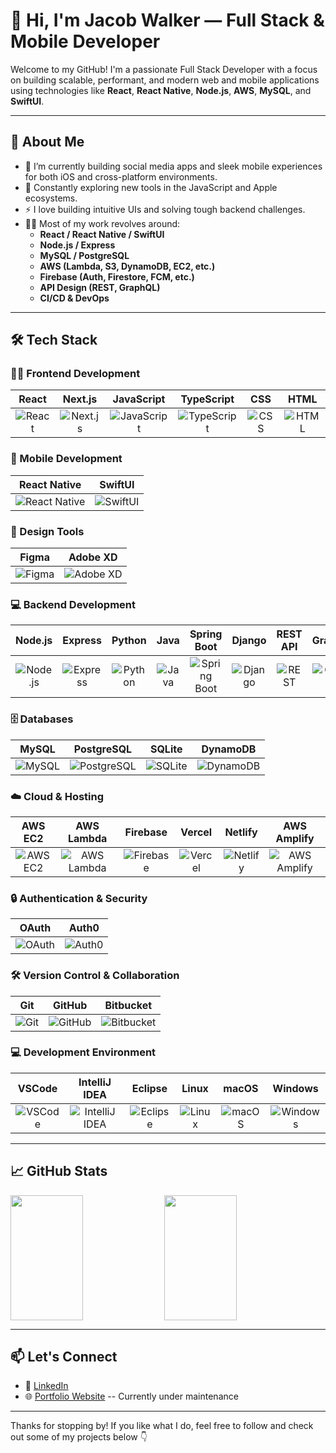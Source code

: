 # 👋 Hi, I'm Jacob Walker — Full Stack & Mobile Developer

Welcome to my GitHub! I'm a passionate Full Stack Developer with a focus on building scalable, performant, and modern web and mobile applications using technologies like **React**, **React Native**, **Node.js**, **AWS**, **MySQL**, and **SwiftUI**.

---

## 🚀 About Me

- 🔭 I’m currently building social media apps and sleek mobile experiences for both iOS and cross-platform environments.  
- 🌱 Constantly exploring new tools in the JavaScript and Apple ecosystems.  
- ⚡ I love building intuitive UIs and solving tough backend challenges.  
- 👨‍💻 Most of my work revolves around:
  - **React / React Native / SwiftUI**
  - **Node.js / Express**
  - **MySQL / PostgreSQL**
  - **AWS (Lambda, S3, DynamoDB, EC2, etc.)**
  - **Firebase (Auth, Firestore, FCM, etc.)**
  - **API Design (REST, GraphQL)**
  - **CI/CD & DevOps**

---

## 🛠 Tech Stack

### 🧑‍💻 Frontend Development
| React | Next.js | JavaScript | TypeScript | CSS | HTML |
|:--:|:--:|:--:|:--:|:--:|:--:|
| ![React](https://img.shields.io/badge/-React-61DAFB?logo=react&logoColor=white&style=flat-square) | ![Next.js](https://img.shields.io/badge/-Next.js-000000?logo=next.js&logoColor=white&style=flat-square) | ![JavaScript](https://img.shields.io/badge/-JavaScript-F7DF1E?logo=javascript&logoColor=black&style=flat-square) | ![TypeScript](https://img.shields.io/badge/-TypeScript-3178C6?logo=typescript&logoColor=white&style=flat-square) | ![CSS](https://img.shields.io/badge/-CSS-1572B6?logo=css3&logoColor=white&style=flat-square) | ![HTML](https://img.shields.io/badge/-HTML-E34F26?logo=html5&logoColor=white&style=flat-square) |

### 📱 Mobile Development
| React Native | SwiftUI |
|:--:|:--:|
| ![React Native](https://img.shields.io/badge/-React%20Native-61DAFB?logo=react&logoColor=white&style=flat-square) | ![SwiftUI](https://img.shields.io/badge/-SwiftUI-000000?logo=swift&logoColor=white&style=flat-square) |

### 🎨 Design Tools
| Figma | Adobe XD |
|:--:|:--:|
| ![Figma](https://img.shields.io/badge/-Figma-F24E1E?logo=figma&logoColor=white&style=flat-square) | ![Adobe XD](https://img.shields.io/badge/-Adobe%20XD-FF61F6?logo=adobe-xd&logoColor=white&style=flat-square) |

### 💻 Backend Development
| Node.js | Express | Python | Java | Spring Boot | Django | REST API | GraphQL |
|:--:|:--:|:--:|:--:|:--:|:--:|:--:|:--:|
| ![Node.js](https://img.shields.io/badge/-Node.js-339933?logo=node.js&logoColor=white&style=flat-square) | ![Express](https://img.shields.io/badge/-Express.js-000000?logo=express&logoColor=white&style=flat-square) | ![Python](https://img.shields.io/badge/-Python-3776AB?logo=python&logoColor=white&style=flat-square) | ![Java](https://img.shields.io/badge/-Java-007396?logo=java&logoColor=white&style=flat-square) | ![Spring Boot](https://img.shields.io/badge/-Spring%20Boot-6DB33F?logo=spring&logoColor=white&style=flat-square) | ![Django](https://img.shields.io/badge/-Django-092E20?logo=django&logoColor=white&style=flat-square) | ![REST](https://img.shields.io/badge/-REST%20API-000000?logo=swagger&logoColor=white&style=flat-square) | ![GraphQL](https://img.shields.io/badge/-GraphQL-E10098?logo=graphql&logoColor=white&style=flat-square) |

### 🗄️ Databases
| MySQL | PostgreSQL | SQLite | DynamoDB |
|:--:|:--:|:--:|:--:|
| ![MySQL](https://img.shields.io/badge/-MySQL-4479A1?logo=mysql&logoColor=white&style=flat-square) | ![PostgreSQL](https://img.shields.io/badge/-PostgreSQL-336791?logo=postgresql&logoColor=white&style=flat-square) | ![SQLite](https://img.shields.io/badge/-SQLite-003B57?logo=sqlite&logoColor=white&style=flat-square) | ![DynamoDB](https://img.shields.io/badge/-DynamoDB-4053D6?logo=amazondynamodb&logoColor=white&style=flat-square) |

### ☁️ Cloud & Hosting
| AWS EC2 | AWS Lambda | Firebase | Vercel | Netlify | AWS Amplify |
|:--:|:--:|:--:|:--:|:--:|:--:|
| ![AWS EC2](https://img.shields.io/badge/-AWS%20EC2-FF9900?logo=amazon-aws&logoColor=white&style=flat-square) | ![AWS Lambda](https://img.shields.io/badge/-AWS%20Lambda-FF9900?logo=amazon-aws&logoColor=white&style=flat-square) | ![Firebase](https://img.shields.io/badge/-Firebase-FFCA28?logo=firebase&logoColor=white&style=flat-square) | ![Vercel](https://img.shields.io/badge/-Vercel-000000?logo=vercel&logoColor=white&style=flat-square) | ![Netlify](https://img.shields.io/badge/-Netlify-00C7B7?logo=netlify&logoColor=white&style=flat-square) | ![AWS Amplify](https://img.shields.io/badge/-AWS%20Amplify-FF9900?logo=amazonaws&logoColor=white&style=flat-square) |

### 🔒 Authentication & Security
| OAuth | Auth0 |
|:--:|:--:|
| ![OAuth](https://img.shields.io/badge/-OAuth-000000?logo=oauth&logoColor=white&style=flat-square) | ![Auth0](https://img.shields.io/badge/-Auth0-000000?logo=auth0&logoColor=white&style=flat-square) |

### 🛠 Version Control & Collaboration
| Git | GitHub | Bitbucket |
|:--:|:--:|:--:|
| ![Git](https://img.shields.io/badge/-Git-F05032?logo=git&logoColor=white&style=flat-square) | ![GitHub](https://img.shields.io/badge/-GitHub-2088FF?logo=github&logoColor=white&style=flat-square) | ![Bitbucket](https://img.shields.io/badge/-Bitbucket-0052CC?logo=bitbucket&logoColor=white&style=flat-square) |

### 💻 Development Environment
| VSCode | IntelliJ IDEA | Eclipse | Linux | macOS | Windows |
|:--:|:--:|:--:|:--:|:--:|:--:|
| ![VSCode](https://img.shields.io/badge/-VSCode-007ACC?logo=visualstudiocode&logoColor=white&style=flat-square) | ![IntelliJ IDEA](https://img.shields.io/badge/-IntelliJ%20IDEA-000000?logo=intellijidea&logoColor=white&style=flat-square) | ![Eclipse](https://img.shields.io/badge/-Eclipse-2C2255?logo=eclipse&logoColor=white&style=flat-square) | ![Linux](https://img.shields.io/badge/-Linux-FCC624?logo=linux&logoColor=white&style=flat-square) | ![macOS](https://img.shields.io/badge/-macOS-000000?logo=apple&logoColor=white&style=flat-square) | ![Windows](https://img.shields.io/badge/-Windows-0078D6?logo=microsoftwindows&logoColor=white&style=flat-square) |

---

## 📈 GitHub Stats

<p>
  <img src="https://github-readme-stats.vercel.app/api?username=JacobWalkerGitHub&show_icons=true&theme=dark" width="48%" height="200" align="center" />
  <img src="https://github-readme-stats.vercel.app/api/top-langs/?username=JacobWalkerGitHub&layout=compact&hide_progress=true&theme=dark" width="48%" height="200" align="center" />
</p>

---

## 📫 Let's Connect

- 💼 [LinkedIn](https://www.linkedin.com/in/jacob-walker-772397250/)
- 🌐 [Portfolio Website](https://TheWalkerTech.com) -- Currently under maintenance 
<!-- - 🐦 [Twitter/X](https://twitter.com/YOUR_HANDLE)
- ✉️ Reach me at: `Please DM me on X` -->

---

Thanks for stopping by! If you like what I do, feel free to follow and check out some of my projects below 👇
